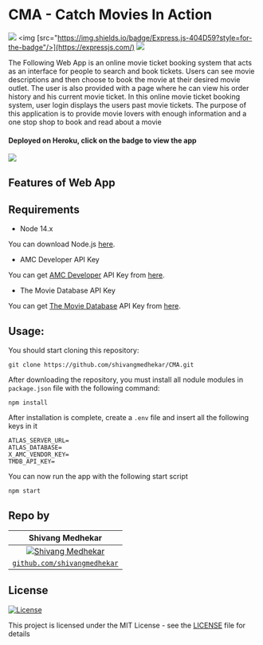 # CMA - Catch Movies In Action
[<img src="https://img.shields.io/badge/Node.js-43853D?style=for-the-badge&logo=node.js&logoColor=white"/>](https://nodejs.org/en/) <img [src="https://img.shields.io/badge/Express.js-404D59?style=for-the-badge"/>](https://expressjs.com/) [<img src="https://img.shields.io/badge/MongoDB-4EA94B?style=for-the-badge&logo=mongodb&logoColor=white"/>](https://www.mongodb.com/)

The Following Web App is an online movie ticket booking system that acts as an interface for people to search and book tickets.
Users can see movie descriptions and then choose to book the movie at their desired movie outlet.
The user is also provided with a page where he can view his order history and his current movie ticket.
In this online movie ticket booking system, user login displays the users past movie tickets. 
The purpose of this application is to provide movie lovers with enough information and a one stop shop to book and read about a movie

#### Deployed on Heroku, click on the badge to view the app
[<img src="https://img.shields.io/badge/Heroku-430098?style=for-the-badge&logo=heroku&logoColor=white"/>
](https://cma-catch-movies-in-action.herokuapp.com/)
## Features of Web App



## Requirements
- Node 14.x 

You can download Node.js [here](https://nodejs.org/en/).

- AMC Developer API Key

You can get [AMC Developer](http://developers.amctheatres.com/) API Key from [here](http://developers.amctheatres.com/GettingStarted/NewVendorRequest).

- The Movie Database API Key

You can get [The Movie Database](https://developers.themoviedb.org/3/getting-started/introduction) API Key from [here](https://www.themoviedb.org/signup).

## Usage:

You should start cloning this repository:

    git clone https://github.com/shivangmedhekar/CMA.git

After downloading the repository, you must install all nodule modules in `package.json` file with the following command:

    npm install

After installation is complete, create a `.env` file and insert all the following keys in it

    ATLAS_SERVER_URL=
    ATLAS_DATABASE=
    X_AMC_VENDOR_KEY=
    TMDB_API_KEY=


You can now run the app with the following start script
    
    npm start

## Repo by
|  **Shivang Medhekar** |
| :---: |
| [![Shivang Medhekar](https://avatars2.githubusercontent.com/u/69140290?s=200&u=5df35a82b6d2b6b7b876dfdc22d451c92d30a5c6&v=4)](https://github.com/shivangmedhekar) | 
| <a href="https://github.com/shivangmedhekar" target="_blank">`github.com/shivangmedhekar`</a>| 



## License

[![License](http://img.shields.io/:license-mit-blue.svg?style=flat-square)](http://badges.mit-license.org)

This project is licensed under the MIT License - see the [LICENSE](LICENSE) file for details
